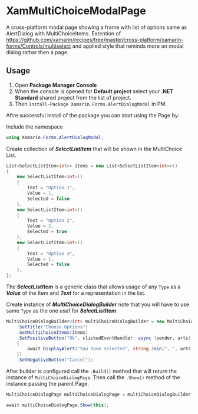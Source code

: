 # XamMultiChoiceModalPage
A cross-platform modal page showing a frame with list of options same as AlertDialog with MultiChoiceItems.
Extention of https://github.com/xamarin/recipes/tree/master/cross-platform/xamarin-forms/Controls/multiselect and applied style that reminds more on modal dialog rathar then a page.

## Usage
1. Open **Package Manager Console**
2. When the console is opened for **Default project** select your **.NET Standard** shared project from the list of project.
3. Then ```Install-Package Xamarin.Forms.AlertDialogModal``` in PM.

Aftre successful install of the package you can start using the Page by:

Include the namespace 
```csharp 
using Xamarin.Forms.AlertDialogModal;
```

Create collection of ***SelectListItem*** that will be shown in the MultiChoice List.
```csharp
List<SelectListItem<int>> items = new List<SelectListItem<int>>()
{
    new SelectListItem<int>()
    {
        Text = "Option 1",
        Value = 1,
        Selected = false
    },
    new SelectListItem<int>()
    {
        Text = "Option 2",
        Value = 2,
        Selected = true
    },
    new SelectListItem<int>()
    {
        Text = "Option 3",
        Value = 1,
        Selected = false
    },
};
```
The ***SelectListItem*** is a generic class that allows usage of any ```Type``` as a ***Value*** of the Item and ***Text*** for a representation in the list.

Create instance of ***MultiChoiceDialogBuilder*** note that you will have to use same ```Type``` as the one usef for ***SelectListItem***
```csharp
MultiChoiceDialogBuilder<int> multiChoiceDialogBuilder = new MultiChoiceDialogBuilder<int>(true)
    .SetTitle("Choose Options")
    .SetMultiChoiceItems(items)
    .SetPositiveButton("Ok", clickedEventHandler: async (sender, arts) =>
    {
        await DisplayAlert("You have selected", string.Join(", ", arts.SelectedValues), "OK");
    })
    .SetNegativeButton("Cancel");
```

After builder is configured call the ```.Build()``` method that will return the instance of ```MultiChoiceDialogPage```. Then call the ```.Show()``` method of the instance passing the parent Page.
```csharp
MultiChoiceDialogPage multiChoiceDialogPage = multiChoiceDialogBuilder.Build();

await multiChoiceDialogPage.Show(this);
```

